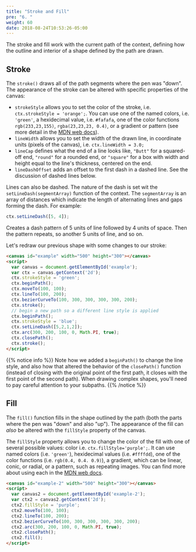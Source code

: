 ```yaml
---
title: "Stroke and Fill"
pre: "6. "
weight: 60
date: 2018-08-24T10:53:26-05:00
---
```


The stroke and fill work with the current path of the context, defining how the outline and interior of a shape defined by the path are drawn.

## Stroke
The `stroke()` draws all of the path segments where the pen was "down".  The appearance of the stroke can be altered with specific properties of the canvas:

* `strokeStyle` allows you to set the color of the stroke, i.e. `ctx.strokeStyle = 'orange';`.  You can use one of the named colors, i.e. `'green'`, a hexidecimal value, i.e. `#fafafa`, one of the color functions `rgb(233,23,155)`, `rgba(23,23,23, 0.4)`, or a gradient or pattern (see more detail in the [MDN web docs](https://developer.mozilla.org/en-US/docs/Web/API/CanvasRenderingContext2D/strokeStyle)).
* `lineWidth` allows you to set the width of the drawn line, in coordinate units (pixels of the canvas), i.e. `ctx.lineWidth = 3.0;` 
* `lineCap` defines what the end of a line looks like, `"Butt"` for a squared-off end, `"round"` for a rounded end, or `"square"` for a box with width and height equal to the line's thickness, centered on the end.
* `lineDashOffset` adds an offset to the first dash in a dashed line.  See the discussion of dashed lines below.

Lines can also be dashed. The nature of the dash is set wit the `setLineDash(segmentArray)` function of the context. The `segmentArray` is an array of distances which indicate the length of alternating lines and gaps forming the dash. For example:

```js
ctx.setLineDash([5, 4]);
```

Creates a dash pattern of 5 units of line followed by 4 units of space.  Then the pattern repeats, so another 5 units of line, and so on.

Let's redraw our previous shape with some changes to our stroke:

<canvas id="example" width="500" height="300"></canvas>
<script>
  var canvas = document.getElementById('example');
  var ctx = canvas.getContext('2d');
  ctx.strokeStyle = 'green';
  ctx.beginPath();
  ctx.moveTo(100, 100);
  ctx.lineTo(100, 200);
  ctx.bezierCurveTo(100, 300, 300, 300, 300, 200);
  ctx.stroke();
  ctx.beginPath();
  ctx.strokeStyle = 'blue';
  ctx.setLineDash([5,2,1,2]);
  ctx.arc(300, 200, 100, 0, Math.PI, true);
  ctx.closePath();
  ctx.stroke();
</script>

```html
<canvas id="example" width="500" height="300"></canvas>
<script>
  var canvas = document.getElementById('example');
  var ctx = canvas.getContext('2d');
  ctx.strokeStyle = 'green';
  ctx.beginPath();
  ctx.moveTo(100, 100);
  ctx.lineTo(100, 200);
  ctx.bezierCurveTo(100, 300, 300, 300, 300, 200);
  ctx.stroke();
  // begin a new path so a different line style is applied
  ctx.beginPath();
  ctx.strokeStyle = 'blue';
  ctx.setLineDash([5,2,1,2]);
  ctx.arc(300, 200, 100, 0, Math.PI, true);
  ctx.closePath();
  ctx.stroke();
</script>
```

{{% notice info %}}
Note how we added a `beginPath()` to change the line style, and also how that altered the behavior of the `closePath()` function (instead of closing with the original point of the first path, it closes with the first point of the second path).  When drawing complex shapes, you'll need to pay careful attention to your subpaths.
{{% /notice %}}

## Fill

The `fill()` function fills in the shape outlined by the path (both the parts where the pen was "down" and also "up"). The appearance of the fill can _also_ be altered with the `fillStyle` property of the canvas.

The `fillStyle` property allows you to change the color of the fill with one of several possible values: color i.e. `ctx.fillStyle='purple';`. It can use named colors (i.e. `'green'`), hexidecimal values (i.e. `#ffffdd`), one of the color functions (i.e. `rgb(0.4, 0.4. 0.9)`), a gradient, which can be linear, conic, or radial, or a pattern, such as repeating images.  You can find more about using each in the [MDN web docs](https://developer.mozilla.org/en-US/docs/Web/API/CanvasRenderingContext2D/fillStyle).

<canvas id="example-2" width="500" height="300"></canvas>
<script>
  var canvas2 = document.getElementById('example-2');
  var ctx2 = canvas2.getContext('2d');
  ctx2.fillStyle = 'purple';
  ctx2.moveTo(100, 100);
  ctx2.lineTo(100, 200);
  ctx2.bezierCurveTo(100, 300, 300, 300, 300, 200);
  ctx2.arc(300, 200, 100, 0, Math.PI, true);
  ctx2.closePath();
  ctx2.fill();
</script>

```html
<canvas id="example-2" width="500" height="300"></canvas>
<script>
  var canvas2 = document.getElementById('example-2');
  var ctx2 = canvas2.getContext('2d');
  ctx2.fillStyle = 'purple';
  ctx2.moveTo(100, 100);
  ctx2.lineTo(100, 200);
  ctx2.bezierCurveTo(100, 300, 300, 300, 300, 200);
  ctx2.arc(300, 200, 100, 0, Math.PI, true);
  ctx2.closePath();
  ctx2.fill();
</script>
```